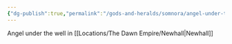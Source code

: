 ```yaml
---
{"dg-publish":true,"permalink":"/gods-and-heralds/somnora/angel-under-the-well/","updated":"2025-01-14T21:11:41.349+00:00"}
---
```


Angel under the well in [[Locations/The Dawn Empire/Newhall\|Newhall]]